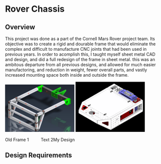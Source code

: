 # Rover Chassis #

## Overview ##

This project was done as a part of the Cornell Mars Rover project team. 
Its objective was to create a rigid and dourable frame that would eliminate
the complex and difficult to manufacture CNC joints that had been used in 
previous years. In order to acomplish this, I taught myself sheet metal CAD 
and design, and did a full redesign of the frame in sheet metal. this was an 
ambitous departure from all previous designs, and allowed for much easier 
manufactoring, and reduction in weight, fewer overall parts, and vastly 
increased mounting space both inside and outside the frame.

<p float="left">
  <img src="images/Old_Frame_CAD.jpg" alt="Old Frame CAD" width="45%" />
  <img src="images/Frame%20CAD.png" alt="Frame CAD" width="45%" />
</p>

<span>Old Frame 1</span>&nbsp;&nbsp;&nbsp;&nbsp;&nbsp;&nbsp;&nbsp;&nbsp;&nbsp;&nbsp;<span>Text 2</span>My Design

## Design Requirements ##




